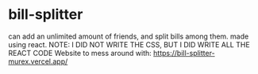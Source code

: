 # bill-splitter
can add an unlimited amount of friends, and split bills among them. made using react.
NOTE: I DID NOT WRITE THE CSS, BUT I DID WRITE ALL THE REACT CODE
Website to mess around with: https://bill-splitter-murex.vercel.app/ 
